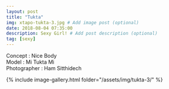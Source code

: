 ```yaml
---
layout: post
title: "Tukta"
img: xtapo-tukta-3.jpg # Add image post (optional)
date: 2018-08-04 07:35:00
description: Sexy Girl! # Add post description (optional)
tag: [sexy]
---
```

Concept : Nice Body   
Model : Mi Tukta Mi  
Photographer : Ham Sitthidech              

{% include image-gallery.html folder="/assets/img/tukta-3/" %}
